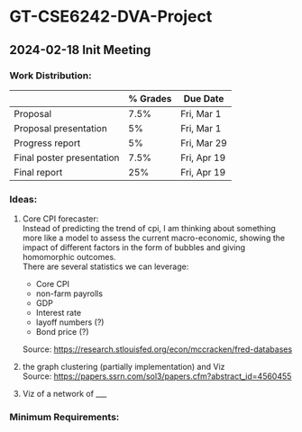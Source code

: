# GT-CSE6242-DVA-Project

## 2024-02-18 Init Meeting
### Work Distribution:
|                            | % Grades |   Due Date  | 
| -------------------------- | -------- | ----------- | 
|          Proposal          |   7.5%   | Fri, Mar 1  | 
|    Proposal presentation   |    5%    | Fri, Mar 1  | 
|       Progress report      |    5%    | Fri, Mar 29 | 
|  Final poster presentation |   7.5%   | Fri, Apr 19 | 
|        Final report        |   25%    | Fri, Apr 19 | 

### Ideas:
1. Core CPI forecaster:
<br /> Instead of predicting the trend of cpi, I am thinking about something more like a model to assess the current macro-economic, showing the impact of different factors in the form of bubbles and giving homomorphic outcomes.
<br /> There are several statistics we can leverage:
    - Core CPI
    - non-farm payrolls
    - GDP
    - Interest rate
    - layoff numbers (?)
    - Bond price (?)
      
    Source: https://research.stlouisfed.org/econ/mccracken/fred-databases

2. the graph clustering (partially implementation) and Viz
<br /> Source: https://papers.ssrn.com/sol3/papers.cfm?abstract_id=4560455

3. Viz of a network of ___

### Minimum Requirements:
